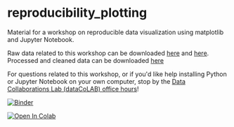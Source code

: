 # reproducibility_plotting
Material for a workshop on reproducible data visualization using matplotlib and Jupyter Notebook.

Raw data related to this workshop can be downloaded [here](https://raw.githubusercontent.com/Reproducible-Science-Curriculum/data-exploration-RR-Jupyter/gh-pages/data/gapminderDataFiveYear_superDirty.txt) and [here](https://raw.githubusercontent.com/Reproducible-Science-Curriculum/data-exploration-RR-Jupyter/gh-pages/data/PRB_data.txt). Processed and cleaned data can be downloaded [here](https://cmu.app.box.com/s/5bnbimykd0izklxh1xlca7zwzxmgpeiv)

For questions related to this workshop, or if you'd like help installing Python or Jupyter Notebook on your own computer, stop by the [Data Collaborations Lab (dataCoLAB) office hours](https://cmu-lib.github.io/data-colab/consulting.html)!

[![Binder](https://mybinder.org/badge_logo.svg)](https://mybinder.org/v2/gh/huajinw/reproducibility_plotting.git/master)

[![Open In Colab](https://colab.research.google.com/assets/colab-badge.svg)](https://github.com/huajinw/reproducibility_plotting)

